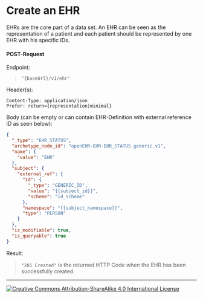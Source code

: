 # Create an EHR
EHRs are the core part of a data set. An EHR can be seen as the representation of a patient and each patient should be represented by one EHR with his specific IDs.

#### POST-Request
Endpoint:
> ```"{baseUrl}/v1/ehr"```

Header(s):
```
Content-Type: application/json
Prefer: return={representation|minimal}
```

Body (can be empty or can contain EHR-Definition with external reference ID as seen below): 
```json
{
  "_type": "EHR_STATUS",
  "archetype_node_id": "openEHR-EHR-EHR_STATUS.generic.v1",
  "name": {
    "value": "EHR"
  },
  "subject": {
    "external_ref": {
      "id": {
        "_type": "GENERIC_ID",
        "value": "{{subject_id}}",
        "scheme": "id_scheme"
      },
      "namespace": "{{subject_namespace}}",
      "type": "PERSON"
    }
  },
  "is_modifiable": true,
  "is_queryable": true
}
```

Result:  
> ```"201 Created"``` is the returned HTTP Code when the EHR has been successfully created.

---
[![Creative Commons Attribution-ShareAlike 4.0 International License](https://i.creativecommons.org/l/by-sa/4.0/88x31.png "Creative Commons Attribution-ShareAlike 4.0 International License")](http://creativecommons.org/licenses/by-sa/4.0/)